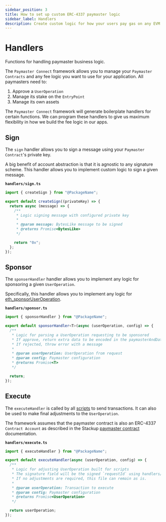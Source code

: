```yaml
---
sidebar_position: 3
title: How to set up custom ERC-4337 paymaster logic
sidebar_label: Handlers
description: Create custom logic for how your users pay gas on any EVM network using Paymaster Connect by Stackup. Start sponsoring gasless transactions today!
---
```


# Handlers

Functions for handling paymaster business logic.

The `Paymaster Connect` framework allows you to manage your `Paymaster Contracts` and any fee logic you want to use for your application. All paymasters need to:

1. Approve a `UserOperation`
2. Manage its stake on the `EntryPoint`
3. Manage its own assets

The `Paymaster Connect` framework will generate boilerplate handlers for certain functions. We can program these handlers to give us maximum flexibility in how we build the fee logic in our apps.

## Sign

The `sign` handler allows you to sign a message using your `Paymaster Contract`'s private key.

A big benefit of account abstraction is that it is agnostic to any signature scheme. This handler allows you to implement custom logic to sign a given message.

**`handlers/sign.ts`**

```typescript
import { createSign } from "@PackageName";

export default createSign((privateKey) => {
  return async (message) => {
    /**
     * Logic signing message with configured private key
     *
     * @param message: BytesLike message to be signed
     * @returns Promise<BytesLike>
     */

    return "0x";
  };
});
```

## Sponsor

The `sponserHandler` handler allows you to implement any logic for sponsoring a given `UserOperation`.

Specifically, this handler allows you to implement any logic for [eth_sponsorUserOperation](./rpc-methods.md#ethsponsoruseroperation).

**`handlers/sponsor.ts`**

```typescript
import { sponsorHandler } from "@PackageName";

export default sponsorHandler<T>(async (userOperation, config) => {
  /**
   * Logic for parsing a UserOperation requesting to be sponsored
   * If approve, return extra data to be encoded in the paymasterAndData
   * If rejected, throw error with a message
   *
   * @param userOperation: UserOperation from request
   * @param config: Paymaster configuration
   * @returns Promise<T>
   */

  return;
});
```

## Execute

The `executeHandler` is called by all [scripts](./scripts.md) to send transactions. It can also be used to make final adjustments to the `UserOperation`.

The framework assumes that the paymaster contract is also an ERC-4337 `Contract Account` as described in the Stackup [paymaster contract](../contracts/paymaster) documentation.

**`handlers/execute.ts`**

```typescript
import { executeHandler } from "@PackageName";

export default executeHandler(async (userOperation, config) => {
  /**
   * Logic for adjusting UserOperation built for scripts
   * The signature field will be the signed `requestId` using handlers/sign.ts
   * If no adjustments are required, this file can remain as is.
   *
   * @param userOperation: Transaction to execute
   * @param config: Paymaster configuration
   * @returns Promise<UserOperation>
   */

  return userOperation;
});
```
